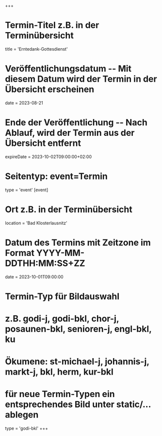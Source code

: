 +++
# Termin-Titel z.B. in der Terminübersicht
title = 'Erntedank-Gottesdienst'
# Veröffentlichungsdatum -- Mit diesem Datum wird der Termin in der Übersicht erscheinen
date = 2023-08-21
# Ende der Veröffentlichung -- Nach Ablauf, wird der Termin aus der Übersicht entfernt
expireDate = 2023-10-02T09:00:00+02:00
# Seitentyp: event=Termin
type = 'event'
[event]
  # Ort z.B. in der Terminübersicht
  location = 'Bad Klosterlausnitz'
  # Datum des Termins mit Zeitzone im Format YYYY-MM-DDTHH:MM:SS+ZZ
  date = 2023-10-01T09:00:00
  # Termin-Typ für Bildauswahl
  # z.B. godi-j, godi-bkl, chor-j, posaunen-bkl, senioren-j, engl-bkl, ku
  # Ökumene: st-michael-j, johannis-j, markt-j, bkl, herm, kur-bkl
  # für neue Termin-Typen ein entsprechendes Bild unter static/... ablegen
  type = 'godi-bkl'
+++

